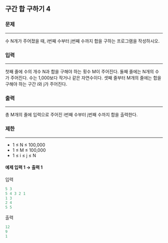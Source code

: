 ## 구간 합 구하기 4


### 문제

---
수 N개가 주어졌을 때, i번째 수부터 j번째 수까지 합을 구하는 프로그램을 작성하시오.

### 입력

---
첫째 줄에 수의 개수 N과 합을 구해야 하는 횟수 M이 주어진다. 둘째 줄에는 N개의 수가 주어진다. 수는 1,000보다 작거나 같은 자연수이다. 셋째 줄부터 M개의 줄에는 합을 구해야 하는 구간 i와 j가 주어진다.

### 출력

---
총 M개의 줄에 입력으로 주어진 i번째 수부터 j번째 수까지 합을 출력한다.

### 제한

---
- 1 ≤ N ≤ 100,000
- 1 ≤ M ≤ 100,000
- 1 ≤ i ≤ j ≤ N

#### 예제 입력 1 &rarr; 출력 1
입력
```java
5 3
5 4 3 2 1
1 3
2 4
5 5
```

출력
```java
12
9
1
```